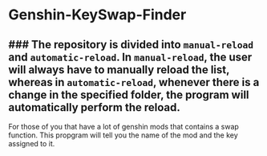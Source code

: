# Genshin-KeySwap-Finder
## ### The repository is divided into `manual-reload` and `automatic-reload`. In `manual-reload`, the user will always have to manually reload the list, whereas in `automatic-reload`, whenever there is a change in the specified folder, the program will automatically perform the reload.

For those of you that have a lot of genshin mods that contains a swap function. This propgram will tell you the name of the mod and the key assigned to it.
